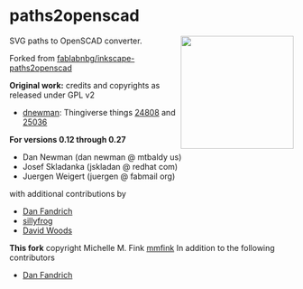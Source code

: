 paths2openscad
==============
<img align="right" src="https://cloud.githubusercontent.com/assets/3838734/3856761/e55ecdf2-1efb-11e4-97f8-7c3195fc361d.png" width="200" />

SVG paths to OpenSCAD converter. 

Forked from [fablabnbg/inkscape-paths2openscad](https://github.com/fablabnbg/inkscape-paths2openscad)

**Original work:** credits and copyrights as released under GPL v2
- [dnewman](http://www.thingiverse.com/dnewman): Thingiverse things [24808](http://www.thingiverse.com/thing:24808) and [25036](http://www.thingiverse.com/thing:25036)

**For versions 0.12 through 0.27**
- Dan Newman (dan newman @ mtbaldy us)
- Josef Skladanka (jskladan @ redhat com)
- Juergen Weigert (juergen @ fabmail org)

with additional contributions by
 - [Dan Fandrich](https://github.com/dfandrich)
 - [sillyfrog](https://github.com/sillyfrog)
 - [David Woods](https://github.com/birnam)

**This fork**
copyright Michelle M. Fink [mmfink](https://github.com/mmfink)
In addition to the following contributors
- [Dan Fandrich](https://github.com/dfandrich)
